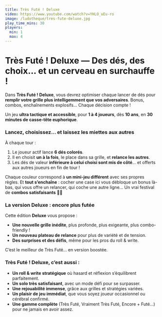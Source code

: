 ```yaml
---
title: Très Futé ! Deluxe
video: https://www.youtube.com/watch?v=YHLO_uEu-ro
image: /ludotheque/tres-fute-deluxe.jpg
play_time_mins: 30
players:
  min: 1
  max: 4
---
```


# **Très Futé ! Deluxe — Des dés, des choix... et un cerveau en surchauffe !**

Dans **Très Futé ! Deluxe**, vous devrez optimiser chaque lancer de dés pour **remplir votre grille plus intelligemment que vos adversaires**. Bonus, combos, enchaînements explosifs… Chaque décision compte !

Un jeu **ultra tactique et accessible**, pour **1 à 4 joueurs**, dès **10 ans**, en **30 minutes de casse-tête euphorique**.

### Lancez, choisissez… et laissez les miettes aux autres

À chaque tour :

1. Le joueur actif lance **6 dés colorés**.
2. Il en choisit **un à la fois**, le place dans sa grille, et **relance les autres**.
3. Les dés de valeur **inférieure à celui choisi sont mis de côté**… et offerts aux autres joueurs en fin de tour !

Chaque couleur correspond à **un mini-jeu différent** avec ses propres règles. Et **tout s’enchaîne** : cocher une case ici vous débloque un bonus là-bas, qui vous offre un relancer, qui coche une autre ligne… Un vrai festival de **combos satisfaisants** 🧨💥

### La version **Deluxe** : encore plus futée

Cette édition **Deluxe** vous propose :

- **Une nouvelle grille inédite**, plus profonde, plus exigeante, plus combo-friendly !
- **Un nouveau plateau de relance** pour plus de variété et de tension.
- **Des surprises et des défis**, même pour les pros du roll & write.

C’est le meilleur de Très Futé… en version boostée.

### Très Futé ! Deluxe, c’est aussi :

- **Un roll & write stratégique** où hasard et réflexion s’équilibrent parfaitement.
- **Un solo très satisfaisant**, avec un mode défi pour se surpasser.
- **Une rejouabilité immense**, grâce aux grilles et stratégies variées.
- **Un plaisir de jeu immédiat**, que vous soyez joueur occasionnel ou cérébral confirmé.
- **Une gamme complète** (Très Futé, Vraiment Très Futé, Encore + Futé…) pour ne jamais en avoir assez.
